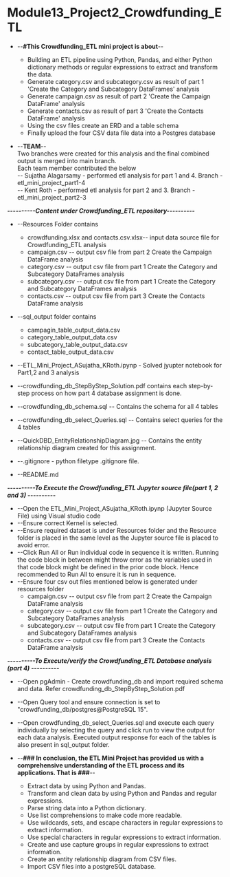 # Module13_Project2_Crowdfunding_ETL<br>
* --**#This Crowdfunding_ETL mini project is about**-- <br>
    * Building an ETL pipeline using Python, Pandas, and either Python dictionary methods or regular expressions to extract and transform the data. 
    * Generate category.csv and subcategory.csv as result of part 1 'Create the Category and Subcategory DataFrames' analysis
    * Generate campaign.csv as result of part 2 'Create the Campaign DataFrame' analysis
    * Generate contacts.csv as result of part 3 'Create the Contacts DataFrame' analysis
    * Using the csv files create an ERD and a table schema
    * Finally upload the four CSV data file data into a Postgres database

* --**TEAM**--<br> Two branches were created for this analysis and the final combined output is merged into main branch. <br>
Each team member contributed the below <br>
 -- Sujatha Alagarsamy - performed etl analysis for part 1 and 4. Branch - etl_mini_project_part1-4<br>
 -- Kent Roth - performed etl analysis for part 2 and 3. Branch - etl_mini_project_part2-3 <br>

*************----------Content under Crowdfunding_ETL repository----------*************<br>
* --Resources Folder contains
    * crowdfunding.xlsx and contacts.csv.xlsx-- input data source file for Crowdfunding_ETL analysis
    * campaign.csv -- output csv file from part 2 Create the Campaign DataFrame analysis
    * category.csv -- output csv file from part 1 Create the Category and Subcategory DataFrames analysis 
    * subcategory.csv -- output csv file from part 1 Create the Category and Subcategory DataFrames analysis 
    * contacts.csv -- output csv file from part 3 Create the Contacts DataFrame analysis

* --sql_output folder contains
    * campagin_table_output_data.csv
    * category_table_output_data.csv 
    * subcategory_table_output_data.csv
    * contact_table_output_data.csv 

* --ETL_Mini_Project_ASujatha_KRoth.ipynp - Solved jyupter notebook for Part1,2 and 3 analysis
* --crowdfunding_db_StepByStep_Solution.pdf contains each step-by-step process on how part 4 database assignment is done.
* --crowdfunding_db_schema.sql -- Contains the schema for all 4 tables
* --crowdfunding_db_select_Queries.sql -- Contains select queries for the 4 tables
* --QuickDBD_EntityRelationshipDiagram.jpg -- Contains the entity relationship diagram created for this assignment.
* --.gitignore - python filetype .gitignore file.
* --README.md

*************----------To Execute the Crowdfunding_ETL Jupyter source file(part 1, 2 and 3) ----------*************<br>
* --Open the ETL_Mini_Project_ASujatha_KRoth.ipynp (Jupyter Source File) using Visual studio code
* --Ensure correct Kernel is selected. 
* --Ensure required dataset is under Resources folder and the Resource folder is placed in the same level as the Jupyter source file is placed to avoid error.
* --Click Run All or Run individual code in sequence it is written. Running the code block in between might throw error as the variables used in that code block might be defined in the prior code block. Hence recommended to Run All to ensure it is run in sequence.
* --Ensure four csv out files mentioned below is generated under resources folder
    * campaign.csv -- output csv file from part 2 Create the Campaign DataFrame analysis
    * category.csv -- output csv file from part 1 Create the Category and Subcategory DataFrames analysis 
    * subcategory.csv -- output csv file from part 1 Create the Category and Subcategory DataFrames analysis 
    * contacts.csv -- output csv file from part 3 Create the Contacts DataFrame analysis

*************----------To Execute/verify the Crowdfunding_ETL Database analysis (part 4) ----------*************<br>
* --Open pgAdmin - Create crowdfunding_db and import required schema and data. Refer crowdfunding_db_StepByStep_Solution.pdf
* --Open Query tool and ensure connection is set to "crowdfunding_db/postgres@PostgreSQL 15".
* --Open crowdfunding_db_select_Queries.sql and execute each query individually by selecting the query and click run to view the output for each data analysis. Executed output response for each of the tables is also present in sql_output folder.

* --**### In conclusion, the ETL Mini Project has provided us with a comprehensive understanding of the ETL process and its applications. That is ###**--<br>
    * Extract data by using Python and Pandas.
    * Transform and clean data by using Python and Pandas and regular expressions.
    * Parse string data into a Python dictionary.
    * Use list comprehensions to make code more readable.
    * Use wildcards, sets, and escape characters in regular expressions to extract information.
    * Use special characters in regular expressions to extract information.
    * Create and use capture groups in regular expressions to extract information.
    * Create an entity relationship diagram from CSV files.
    * Import CSV files into a postgreSQL database.